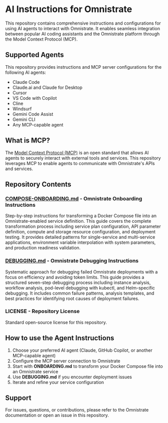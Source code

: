 # AI Instructions for Omnistrate

This repository contains comprehensive instructions and configurations for using AI agents to interact with Omnistrate. It enables seamless integration between popular AI coding assistants and the Omnistrate platform through the Model Context Protocol (MCP).

## Supported Agents

This repository provides instructions and MCP server configurations for the following AI agents:

- Claude Code
- Claude.ai and Claude for Desktop
- Cursor
- VS Code with Copilot
- Cline
- Windsurf
- Gemini Code Assist
- Gemini CLI
- Any MCP-capable agent

## What is MCP?

The [Model Context Protocol (MCP)](https://modelcontextprotocol.io) is an open standard that allows AI agents to securely interact with external tools and services. This repository leverages MCP to enable agents to communicate with Omnistrate's APIs and services.

## Repository Contents

### [**COMPOSE-ONBOARDING.md**](./COMPOSE-ONBOARDING.md) - Omnistrate Onboarding Instructions

Step-by-step instructions for transforming a Docker Compose file into an Omnistrate-enabled service definition. This guide covers the complete transformation process including service plan configuration, API parameter definition, compute and storage resource configuration, and deployment testing. It provides detailed patterns for single-service and multi-service applications, environment variable interpolation with system parameters, and production readiness validation.

### [**DEBUGGING.md**](./DEBUGGING.md) - Omnistrate Debugging Instructions

Systematic approach for debugging failed Omnistrate deployments with a focus on efficiency and avoiding token limits. This guide provides a structured seven-step debugging process including instance analysis, workflow analysis, pod-level debugging with kubectl, and Helm-specific debugging. It includes common failure patterns, analysis templates, and best practices for identifying root causes of deployment failures.

### **LICENSE** - Repository License

Standard open-source license for this repository.

## How to use the Agent Instructions

1. Choose your preferred AI agent (Claude, GitHub Copilot, or another MCP-capable agent)
2. Configure the MCP server connection to Omnistrate
3. Start with **ONBOARDING.md** to transform your Docker Compose file into an Omnistrate service
4. Use **DEBUGGING.md** if you encounter deployment issues
5. Iterate and refine your service configuration

## Support

For issues, questions, or contributions, please refer to the Omnistrate documentation or open an issue in this repository.
